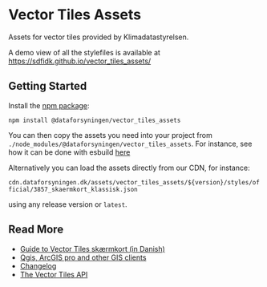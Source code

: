 # Vector Tiles Assets

Assets for vector tiles provided by Klimadatastyrelsen.

A demo view of all the stylefiles is available at https://sdfidk.github.io/vector_tiles_assets/

## Getting Started

Install the [npm package](@dataforsyningen/vector_tiles_assets):

```npm install @dataforsyningen/vector_tiles_assets```

You can then copy the assets you need into your project from `./node_modules/@dataforsyningen/vector_tiles_assets`. For instance, see how it can be done with esbuild [here](https://github.com/SDFIdk/vector_tiles_frontend/blob/main/escopy.js)

Alternatively you can load the assets directly from our CDN, for instance:

```cdn.dataforsyningen.dk/assets/vector_tiles_assets/${version}/styles/official/3857_skaermkort_klassisk.json```

using any release version or `latest`.

## Read More
- [Guide to Vector Tiles skærmkort (in Danish)](https://github.com/SDFIdk/vector_tiles_assets/blob/main/docs/tutorials/vejledning.md)
- [Qgis, ArcGIS pro and other GIS clients](https://github.com/SDFIdk/vector_tiles_assets/blob/main/docs/tutorials/qgis.md)
- [Changelog](https://github.com/SDFIdk/vector_tiles_assets/blob/main/CHANGELOG.md)
- [The Vector Tiles API](https://github.com/SDFIdk/vector_tiles_assets/blob/main/docs/tutorials/api.md)
